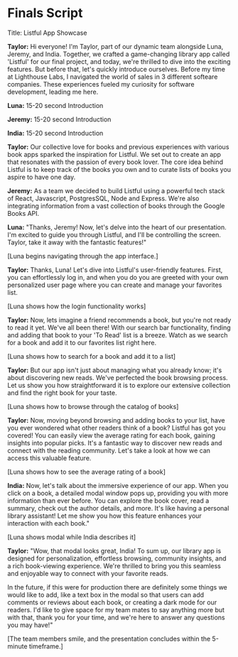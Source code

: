 # Finals Script

Title: Listful App Showcase

**Taylor:** Hi everyone! I'm Taylor, part of our dynamic team alongside Luna, Jeremy, and India. Together, we crafted a game-changing library app called 'Listful' for our final project, and today, we're thrilled to dive into the exciting features. But before that, let's quickly introduce ourselves. Before my time at Lighthouse Labs, I navigated the world of sales in 3 different softeare companies. These experiences fueled my curiosity for software development, leading me here.

**Luna:** 15-20 second Introduction

**Jeremy:** 15-20 second Introduction

**India:** 15-20 second Introduction

**Taylor:** Our collective love for books and previous experiences with various book apps sparked the inspiration for Listful. We set out to create an app that resonates with the passion of every book lover. The core idea behind Listful is to keep track of the books you own and to curate lists of books you aspire to have one day.

**Jeremy:** As a team we decided to build Listful using a powerful tech stack of React, Javascript, PostgresSQL, Node and Express. We're also integrating information from a vast collection of books through the Google Books API.

**Luna:** "Thanks, Jeremy! Now, let's delve into the heart of our presentation. I'm excited to guide you through Listful, and I'll be controlling the screen. Taylor, take it away with the fantastic features!"

[Luna begins navigating through the app interface.]

**Taylor:** Thanks, Luna! Let's dive into Listful's user-friendly features. First, you can effortlessly log in, and when you do you are greeted with your own personalized user page where you can create and manage your favorites list.

[Luna shows how the login functionality works]

**Taylor:** Now, lets imagine a friend recommends a book, but you're not ready to read it yet. We've all been there! With our search bar functionality, finding and adding that book to your 'To Read' list is a breeze. Watch as we search for a book and add it to our favorites list right here.

[Luna shows how to search for a book and add it to a list]

**Taylor:** But our app isn't just about managing what you already know; it's about discovering new reads. We've perfected the book browsing process. Let us show you how straightforward it is to explore our extensive collection and find the right book for your taste.

[Luna shows how to browse through the catalog of books]

**Taylor:** Now, moving beyond browsing and adding books to your list, have you ever wondered what other readers think of a book? Listful has got you covered! You can easily view the average rating for each book, gaining insights into popular picks. It's a fantastic way to discover new reads and connect with the reading community. Let's take a look at how we can access this valuable feature.

[Luna shows how to see the average rating of a book]

**India:** Now, let's talk about the immersive experience of our app. When you click on a book, a detailed modal window pops up, providing you with more information than ever before. You can explore the book cover, read a summary, check out the author details, and more. It's like having a personal library assistant! Let me show you how this feature enhances your interaction with each book."

[Luna shows modal while India describes it]

**Taylor:** "Wow, that modal looks great, India! To sum up, our library app is designed for personalization, effortless browsing, community insights, and a rich book-viewing experience. We're thrilled to bring you this seamless and enjoyable way to connect with your favorite reads.

In the future, if this were for production there are definitely some things we would like to add, like a text box in the modal so that users can add comments or reviews about each book, or creating a dark mode for our readers. I'd like to give space for my team mates to say anything more but with that, thank you for your time, and we're here to answer any questions you may have!"

[The team members smile, and the presentation concludes within the 5-minute timeframe.]

